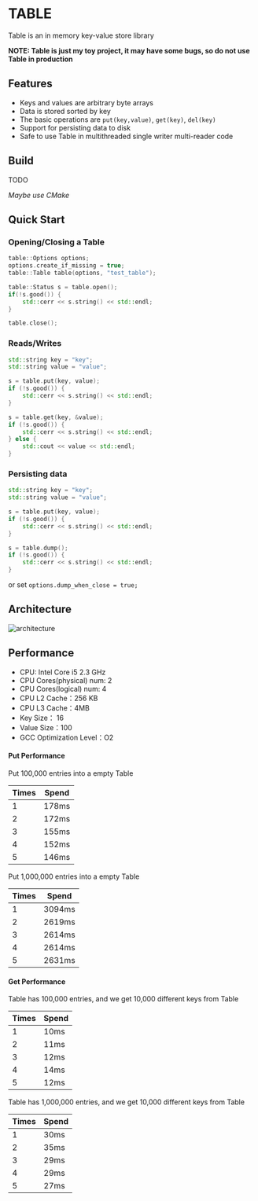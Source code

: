 # TABLE

Table is an in memory key-value store library

**NOTE: Table is just my toy project, it may have some bugs, so do not use Table in production**

## Features

* Keys and values are arbitrary byte arrays
* Data is stored sorted by key
* The basic operations are `put(key,value)`, `get(key)`, `del(key)`
* Support for persisting data to disk
* Safe to use Table in multithreaded single writer multi-reader code

## Build

TODO

*Maybe use CMake*

## Quick Start

### Opening/Closing a Table

```cpp
table::Options options;
options.create_if_missing = true;
table::Table table(options, "test_table");

table::Status s = table.open();
if(!s.good()) {
    std::cerr << s.string() << std::endl;
}

table.close();
```

### Reads/Writes

```cpp
std::string key = "key";
std::string value = "value";

s = table.put(key, value);
if (!s.good()) {
    std::cerr << s.string() << std::endl;
}

s = table.get(key, &value);
if (!s.good()) {
    std::cerr << s.string() << std::endl;
} else {
    std::cout << value << std::endl;
}
```

### Persisting data

```cpp
std::string key = "key";
std::string value = "value";

s = table.put(key, value);
if (!s.good()) {
    std::cerr << s.string() << std::endl;
}

s = table.dump();
if (!s.good()) {
    std::cerr << s.string() << std::endl;
}
```

or set `options.dump_when_close = true;`

## Architecture

![architecture](https://user-images.githubusercontent.com/17780091/48275355-3de27c00-e480-11e8-9b2b-ea879a445bba.png)

## Performance

* CPU: Intel Core i5 2.3 GHz
* CPU Cores(physical) num: 2
* CPU Cores(logical) num:  4
* CPU L2 Cache：256 KB
* CPU L3 Cache：4MB
* Key Size：  16
* Value Size：100
* GCC Optimization Level：O2

#### Put Performance

Put 100,000 entries into a empty Table

| Times | Spend |
| --- | ------- |
|  1  |   178ms |
|  2  |   172ms |
|  3  |   155ms |
|  4  |   152ms |
|  5  |   146ms |

Put 1,000,000 entries into a empty Table

| Times | Spend |
| --- | ------- |
|  1  |  3094ms |
|  2  |  2619ms |
|  3  |  2614ms |
|  4  |  2614ms |
|  5  |  2631ms |

#### Get Performance

Table has 100,000 entries, and we get 10,000 different keys from Table

| Times | Spend |
| --- | ------- |
|  1  |   10ms  |
|  2  |   11ms  |
|  3  |   12ms  |
|  4  |   14ms  |
|  5  |   12ms  |

Table has 1,000,000 entries, and we get 10,000 different keys from Table

| Times | Spend |
| --- | ------- |
|  1  |   30ms  |
|  2  |   35ms  |
|  3  |   29ms  |
|  4  |   29ms  |
|  5  |   27ms  |

